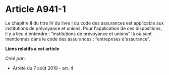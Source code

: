 # Article A941-1

Le chapitre II du titre IV du livre I du code des assurances est applicable aux institutions de prévoyance et unions. Pour
l'application de ces dispositions, il y a lieu d'entendre : “institutions de prévoyance et unions” là où sont mentionnés dans
le code des assurances : “entreprises d'assurance”.

**Liens relatifs à cet article**

_Créé par_:

  - Arrêté du 7 août 2019 - art. 4
